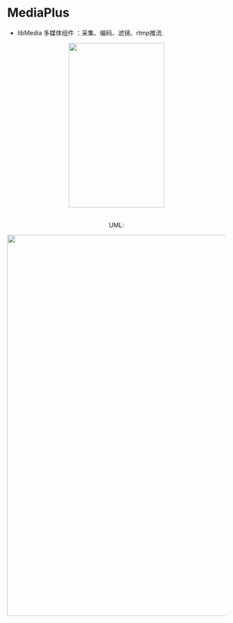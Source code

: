 # MediaPlus


- libMedia 多媒体组件 ：采集、编码、滤镜、rtmp推流.


<div align=center>

<table>
<tr>
<img width="220" height="380" src="https://github.com/javandoc/MediaPlus/blob/master/Resource/screen_one.png"/>
</tr>
<div>
</table>

UML:
<div align=center>
<table>
<tr>
<img width="800" height="880" src="https://github.com/javandoc/MediaPlus/blob/master/Resource/MediaUML.png">
</tr>

</table>
</div>